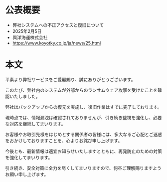 # 公表概要
- 弊社システムへの不正アクセスと復旧について
- 2025年2月5日
- 興洋海運株式会社
- https://www.koyotky.co.jp/ja/news/25.html

# 本文
平素より弊社サービスをご愛顧賜り、誠にありがとうございます。


このたび、弊社内のシステムが外部からのランサムウェア攻撃を受けたことを確認いたしました。

弊社はバックアップからの復元を実施し、復旧作業はすでに完了しております。

現時点では、情報漏洩は確認されておりませんが、引き続き監視を強化し、必要な対応を継続してまいります。

お客様やお取引先様をはじめとする関係者の皆様には、多大なるご心配とご迷惑をおかけしておりますことを、心よりお詫び申し上げます。

今後とも、最新情報は適宜お知らせいたしますとともに、再発防止のための対策を強化してまいります。

引き続き、安全対策に全力を尽くしてまいりますので、何卒ご理解賜りますようお願い申し上げます。
